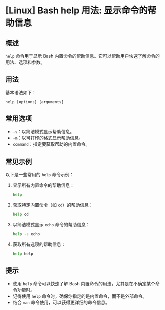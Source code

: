 # [Linux] Bash help 用法: 显示命令的帮助信息

## 概述
`help` 命令用于显示 Bash 内置命令的帮助信息。它可以帮助用户快速了解命令的用法、选项和参数。

## 用法
基本语法如下：
```
help [options] [arguments]
```

## 常用选项
- `-s`：以简洁模式显示帮助信息。
- `-m`：以可打印的格式显示帮助信息。
- `command`：指定要获取帮助的内置命令。

## 常见示例
以下是一些常用的 `help` 命令示例：

1. 显示所有内置命令的帮助信息：
   ```bash
   help
   ```

2. 获取特定内置命令（如 `cd`）的帮助信息：
   ```bash
   help cd
   ```

3. 以简洁模式显示 `echo` 命令的帮助信息：
   ```bash
   help -s echo
   ```

4. 获取所有选项的帮助信息：
   ```bash
   help help
   ```

## 提示
- 使用 `help` 命令可以快速了解 Bash 内置命令的用法，尤其是在不确定某个命令功能时。
- 记得使用 `help` 命令时，确保你指定的是内置命令，而不是外部命令。
- 结合 `man` 命令使用，可以获得更详细的命令信息。